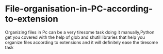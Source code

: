 # File-organisation-in-PC-according-to-extension
Organizing files in Pc can be a very tiresome task doing it manually,Python get you covered with the help of glob and shutil libraries that help you organize files according to extensions and it will definitely ease the tiresome task
